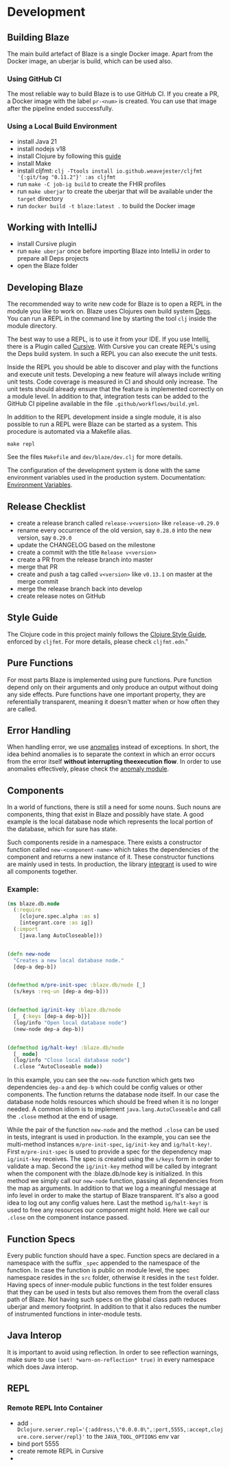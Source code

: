 # Development

## Building Blaze

The main build artefact of Blaze is a single Docker image. Apart from the Docker image, an uberjar is build, which can be used also.

### Using GitHub CI

The most reliable way to build Blaze is to use GitHub CI. If you create a PR, a Docker image with the label `pr-<num>` is created. You can use that image after the pipeline ended successfully.

### Using a Local Build Environment

* install Java 21
* install nodejs v18
* install Clojure by following this [guide](https://clojure.org/guides/install_clojure)
* install Make
* install cljfmt: `clj -Ttools install io.github.weavejester/cljfmt '{:git/tag "0.11.2"}' :as cljfmt`
* run `make -C job-ig build` to create the FHIR profiles
* run `make uberjar` to create the uberjar that will be available under the `target` directory
* run `docker build -t blaze:latest .` to build the Docker image

## Working with IntelliJ

* install Cursive plugin
* run `make uberjar` once before importing Blaze into IntelliJ in order to prepare all Deps projects
* open the Blaze folder

## Developing Blaze

The recommended way to write new code for Blaze is to open a REPL in the module you like to work on. Blaze uses Clojures own build system [Deps](https://clojure.org/guides/deps_and_cli). You can run a REPL in the command line by starting the tool `clj` inside the module directory.

The best way to use a REPL, is to use it from your IDE. If you use Intellij, there is a Plugin called [Cursive](https://cursive-ide.com). With Cursive you can create REPL's using the Deps build system. In such a REPL you can also execute the unit tests.

Inside the REPL you should be able to discover and play with the functions and execute unit tests. Developing a new feature will always include writing unit tests. Code coverage is measured in CI and should only increase. The unit tests should already ensure that the feature is implemented correctly on a module level. In addition to that, integration tests can be added to the GitHub CI pipeline available in the file `.github/workflows/build.yml`.

In addition to the REPL development inside a single module, it is also possible to run a REPL were Blaze can be started as a system. This procedure is automated via a Makefile alias.

```make repl```

See the files `Makefile` and `dev/blaze/dev.clj` for more details.

The configuration of the development system is done with the same environment variables used in the production system.
Documentation: [Environment Variables](docs/deployment/environment-variables.md).

## Release Checklist

* create a release branch called `release-v<version>` like `release-v0.29.0`
* rename every occurrence of the old version, say `0.28.0` into the new version, say `0.29.0`
* update the CHANGELOG based on the milestone
* create a commit with the title `Release v<version>`
* create a PR from the release branch into master
* merge that PR
* create and push a tag called `v<version>` like `v0.13.1` on master at the merge commit
* merge the release branch back into develop
* create release notes on GitHub

## Style Guide

The Clojure code in this project mainly follows the [Clojure Style Guide][2], enforced by `cljfmt`. For more details, please check `cljfmt.edn`."

## Pure Functions

For most parts Blaze is implemented using pure functions. Pure function depend only on their arguments and only produce an output without doing any side effects. Pure functions have one important property, they are referentially transparent, meaning it doesn't matter when or how often they are called.

## Error Handling

When handling error, we use [anomalies][3] instead of exceptions. In short, the idea behind anomalies is to separate the context in which an error occurs from the error itself **without interrupting theexecution flow**. In order to use anomalies effectively, please check the [anomaly module](modules/anomaly/).

## Components

In a world of functions, there is still a need for some nouns. Such nouns are components, thing that exist in Blaze and possibly have state. A good example is the local database node which represents the local portion of the database, which for sure has state.

Such components reside in a namespace. There exists a constructor function called `new-<component-name>` which takes the dependencies of the component and returns a new instance of it. These constructor functions are mainly used in tests. In production, the library [integrant][1] is used to wire all components together.

### Example:

```clojure
(ns blaze.db.node
  (:require
    [clojure.spec.alpha :as s]
    [integrant.core :as ig])
  (:import
    [java.lang AutoCloseable]))


(defn new-node
  "Creates a new local database node."
  [dep-a dep-b])


(defmethod m/pre-init-spec :blaze.db/node [_]
  (s/keys :req-un [dep-a dep-b]))


(defmethod ig/init-key :blaze.db/node
  [_ {:keys [dep-a dep-b]}]
  (log/info "Open local database node")
  (new-node dep-a dep-b))


(defmethod ig/halt-key! :blaze.db/node
  [_ node]
  (log/info "Close local database node")
  (.close ^AutoCloseable node))
```

In this example, you can see the `new-node` function which gets two dependencies `dep-a` and `dep-b` which could be config values or other components. The function returns the database node itself. In our case the database node holds resources which should be freed when it is no longer needed. A common idiom is to implement `java.lang.AutoCloseable` and call the `.close` method at the end of usage.

While the pair of the function `new-node` and the method `.close` can be used in tests, integrant is used in production. In the example, you can see the multi-method instances `m/pre-init-spec`, `ig/init-key` and `ig/halt-key!`. First `m/pre-init-spec` is used to provide a spec for the dependency map `ig/init-key` receives. The spec is created using the `s/keys` form in order to validate a map. Second the `ig/init-key` method will be called by integrant when the component with the :blaze.db/node key is initialized. In this method we simply call our `new-node` function, passing all dependencies from the map as arguments. In addition to that we log a meaningful message at info level in order to make the startup of Blaze transparent. It's also a good idea to log out any config values here. Last the method `ig/halt-key!` is used to free any resources our component might hold. Here we call our `.close` on the component instance passed.

## Function Specs

Every public function should have a spec. Function specs are declared in a namespace with the suffix `_spec` appended to the namespace of the function. In case the function is public on module level, the spec namespace resides in the `src` folder, otherwise it resides in the `test` folder. Having specs of inner-module public functions in the test folder ensures that they can be used in tests but also removes them from the overall class path of Blaze. Not having such specs on the global class path reduces uberjar and memory footprint. In addition to that it also reduces the number of instrumented functions in inter-module tests.

## Java Interop

It is important to avoid using reflection. In order to see reflection warnings, make sure to use ```(set! *warn-on-reflection* true)``` in every namespace which does Java interop.

## REPL

### Remote REPL Into Container

* add `-Dclojure.server.repl='{:address,\"0.0.0.0\",:port,5555,:accept,clojure.core.server/repl}'` to the `JAVA_TOOL_OPTIONS` env var
* bind port 5555
* create remote REPL in Cursive
*

[1]: <https://github.com/weavejester/integrant>
[2]: <https://github.com/bbatsov/clojure-style-guide>
[3]: <https://github.com/cognitect-labs/anomalies/>
